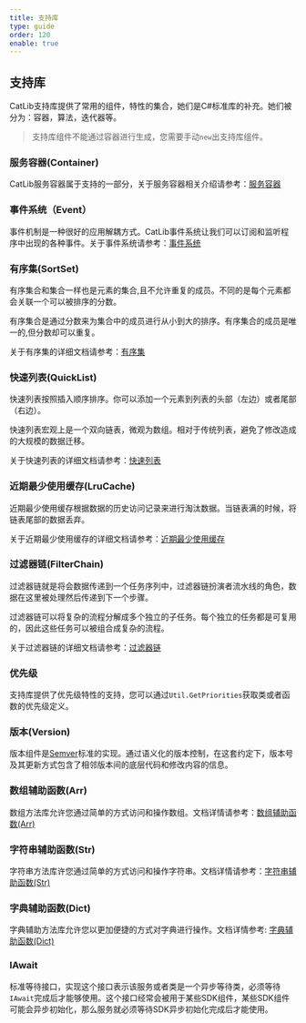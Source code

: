 ```yaml
---
title: 支持库
type: guide
order: 120
enable: true
---
```


## 支持库

CatLib支持库提供了常用的组件，特性的集合，她们是C#标准库的补充。她们被分为：容器，算法，迭代器等。

> 支持库组件不能通过容器进行生成，您需要手动`new`出支持库组件。

### 服务容器(Container)

CatLib服务容器属于支持的一部分，关于服务容器相关介绍请参考：[服务容器](container.html)

### 事件系统（Event）

事件机制是一种很好的应用解耦方式。CatLib事件系统让我们可以订阅和监听程序中出现的各种事件。关于事件系统请参考：[事件系统](events.html)

### 有序集(SortSet)

有序集合和集合一样也是元素的集合,且不允许重复的成员。不同的是每个元素都会关联一个可以被排序的分数。

有序集合是通过分数来为集合中的成员进行从小到大的排序。有序集合的成员是唯一的,但分数却可以重复。

关于有序集的详细文档请参考：[有序集](/v1/detail/stl/sortset.html)

### 快速列表(QuickList)

快速列表按照插入顺序排序。你可以添加一个元素到列表的头部（左边）或者尾部（右边）。

快速列表宏观上是一个双向链表，微观为数组。相对于传统列表，避免了修改造成的大规模的数据迁移。

关于快速列表的详细文档请参考：[快速列表](/v1/detail/stl/quicklist.html)

### 近期最少使用缓存(LruCache)

近期最少使用缓存根据数据的历史访问记录来进行淘汰数据。当链表满的时候，将链表尾部的数据丢弃。

关于近期最少使用缓存的详细文档请参考：[近期最少使用缓存](/v1/detail/stl/lrucache.html)

### 过滤器链(FilterChain)

过滤器链就是将会数据传递到一个任务序列中，过滤器链扮演者流水线的角色，数据在这里被处理然后传递到下一个步骤。

过滤器链可以将复杂的流程分解成多个独立的子任务。每个独立的任务都是可复用的，因此这些任务可以被组合成复杂的流程。

关于过滤器链的详细文档请参考：[过滤器链](/v1/detail/stl/filterchain.html)

### 优先级

支持库提供了优先级特性的支持，您可以通过`Util.GetPriorities`获取类或者函数的优先级定义。

### 版本(Version)

版本组件是[Semver](http://semver.org)标准的实现。通过语义化的版本控制，在这套约定下，版本号及其更新方式包含了相邻版本间的底层代码和修改内容的信息。

### 数组辅助函数(Arr)

数组方法库允许您通过简单的方式访问和操作数组。文档详情请参考：[数组辅助函数(Arr)](/v1/detail/support/arr.html)

### 字符串辅助函数(Str)

字符串方法库许您通过简单的方式访问和操作字符串。文档详情请参考：[字符串辅助函数(Str)](/v1/detail/support/str.html)

### 字典辅助函数(Dict)

字典辅助方法库允许您以更加便捷的方式对字典进行操作。文档详情参考: [字典辅助函数(Dict)](/v1/detail/support/dict.html)

### IAwait

标准等待接口，实现这个接口表示该服务或者类是一个异步等待类，必须等待`IAwait`完成后才能够使用。这个接口经常会被用于某些SDK组件，某些SDK组件可能会异步初始化，那么服务就必须等待SDK异步初始化完成后才能使用。
